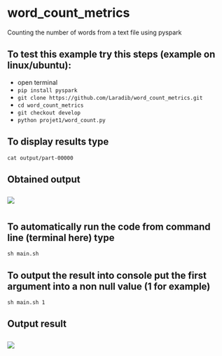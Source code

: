 # word_count_metrics

Counting the number of words from a text file using pyspark

## To test this example try this steps (example on linux/ubuntu):
* open terminal
* ```pip install pyspark```
* ```git clone https://github.com/Laradib/word_count_metrics.git```
* ```cd word_count_metrics```
* ```git checkout develop```
* ```python projet1/word_count.py```
## To display results type
```cat output/part-00000```
## Obtained output
<img src="example/output.png"
     style="float: center; margin-right: 10px; margin-top: 10px; margin-bottom: 10px;" />

## To automatically run the code from command line (terminal here) type
```sh main.sh```
## To output the result into console put the first argument into a non null value (1 for example)
```sh main.sh 1```

## Output result
<img src="example/ShellOutput.png"
     style="float: center; margin-right: 10px; margin-top: 10px; margin-bottom: 10px;" />
